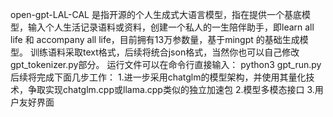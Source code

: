 open-gpt-LAL-CAL
是指开源的个人生成式大语言模型，指在提供一个基底模型，输入个人生活记录语料或资料，创建一个私人的一生陪伴助手，即learn all life 和 accompany all life，目前拥有13万参数量，基于mingpt
的基础生成模型。
  训练语料采取text格式，后续将统合json格式，当然你也可以自己修改gpt_tokenizer.py部分。
  运行文件可以在命令行直接输入：
  python3 gpt_run.py
后续将完成下面几步工作：
  1.进一步采用chatglm的模型架构，并使用其量化技术，争取实现chatglm.cpp或llama.cpp类似的独立加速包
  2.模型多模态接口
  3.用户友好界面
    

